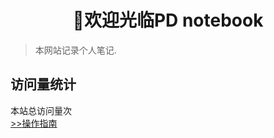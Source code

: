 <h1 style="text-align: center; font-weight: bold;">🎉欢迎光临PD notebook</h1>

> 本网站记录个人笔记.

## 访问量统计

<span id="busuanzi_container_site_pv">本站总访问量<span id="busuanzi_value_site_pv"></span>次</span>  
[>>操作指南](guide)
